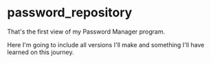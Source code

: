 # password_repository

That's the first view of my Password Manager program.

Here I'm going to include all versions I'll make and something I'll have learned on this journey.
